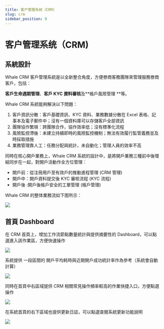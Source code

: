 ```yaml
---
title: 客户管理系统（CRM)
slug: crm
sidebar_position: 0
---
```



# 客户管理系统（CRM)

## 系統設計

Whale CRM 客戶管理系統是以全新整合角度，方便劵商客務團隊來管理服務劵商客戶，包括：

**客戶生命週期管理**、**客戶 KYC 資料審核**及**帳戶風險管理 **等。

Whale CRM 系統能夠解決以下問題： 

1. 客戶資訊分散：客戶基礎資訊、KYC 資料、業務數據分散在 Excel 表格、記事本及電子郵件中；沒有一個資料庫可以存儲客戶全部資訊 
2. 團隊協作繁瑣：跨團隊合作，協作效率低；沒有標準化流程 
3. 風險監控滯後：未建立持續即時的風險監控機制；無法有效履行監管義務並及時採取措施 
4. 業務管理靠人工：任務分配與統計，未自動化；管理人員的效率不高

同時在核心開戶業務上，Whale CRM 系統的設計中，是將開戶業務三種前中後環結同步在一起，對開戶活動作全方位管理：

- 開戶前：從注冊用戶至有效戶的推動進程管理 (CRM 管理)
- 開戶中：開戶資料提交後 KYC 審核流程 (KYC 流程)
- 開戶後 :開戶後帳戶安全的工單管理 (帳戶管理)

Whale CRM 的整体業務流如下图所示：

<img src="/assets/AmXab5vHuo57Stx4eY5c28BYnh3.jpeg" src-width="1819" src-height="965" align="center"/>

## 首頁 Dashboard

在 CRM 首頁上，增加工作流節點數量統計與提供摘要性的 Dashboard，可以點選進入該作業區，方便快速操作

<img src="/assets/IrWGb3mGuoHpdmxINWmcQnuxnyg.png" src-width="2494" src-height="1508" align="center"/>

系統提供 一段區間的 開戶平均耗時與近期開戶成功統計率作為參考（系統會自動計算）

<img src="/assets/Hcutbz674o6HAmxnRYCcgoQ3nGc.png" src-width="1660" src-height="400" align="center"/>

同時在首頁中右區域提供 CRM 相關常見操作頻率較高的作業快捷入口，方便點選操作

<img src="/assets/ZCe1biDyYoPUIbxlH6PcEAtznRe.png" src-width="2462" src-height="394" align="center"/>

在系統首頁的右下區域也提供更新日誌，可以點選查閱系統更新功能說明

<img src="/assets/ZtLKbeXszoXYR1xDJZCcFr6VnKf.png" src-width="2492" src-height="716" align="center"/>

